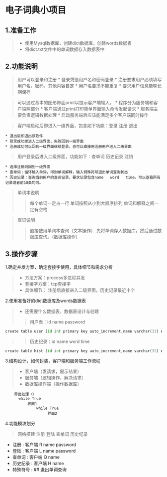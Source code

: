 # 电子词典小项目

## 1.准备工作

>* 使用Mysql数据库，创建dict数据库，创建words数据表
>* 将dict.txt文件中的单词数据存入数据表中

## 2.功能说明

>用户可以登录和注册
    * 登录凭借用户名和密码登录
	* 注册要求用户必须填写用户名，密码，其他内容自定
	* 用户名要求不能重复
	* 要求用户信息能够长期保存

>可以通过基本的图形界面print以提示客户端输入。
	* 程序分为服务端和客户端两部分
	* 客户端通过print打印简单界面输入命令发起请求
	* 服务端主要负责逻辑数据处理
	* 启动服务端后应该能满足多个客户端同时操作

>客户端启动后即进入一级界面，包含如下功能：登录    注册    退出

	* 退出后即退出该软件
	* 登录成功即进入二级界面，失败回到一级界面
	* 注册成功可以回到一级界面继续登录，也可以直接用注册用户进入二级界面

>用户登录后进入二级界面，功能如下：查单词    历史记录    注销

	* 选择注销则回到一级界面
	* 查单词：循环输入单词，得到单词解释，输入特殊符号退出单词查询状态
	* 历史记录：查询当前用户的查词记录，要求记录包含name   word   time。可以查看所有记录或者前10条均可。

>单词本说明
>>每个单词一定占一行
>>单词按照从小到大顺序排列
>>单词和解释之间一定有空格

>查词说明
>>直接使用单词本查询（文本操作）
>>先将单词存入数据库，然后通过数据库查询。（数据库操作）

## 3.操作步骤

1.确定并发方案，确定套接字使用，具体细节和需求分析
>* 方法方案：process多进程并发
>* 套接字方案：tcp套接字
>* 具体细节： 注册后直接进入二级界面，历史记录最近十个


2.使用准备好的dict数据库及words数据表
>* 还需要什么数据表，数据表设计与创建
>>用户表：id    name    password
```python
create table user (id int primary key auto_increment,name varchar(32) not null, password varchar(128) not null);
```
>>历史纪录：id    name    word    time
```python
create table hist (id int primary key auto_increment,name varchar(32) not null,word varchar(32) not null,time datetime default now());
```

3.结构设计，如何封装，客户端和服务端工作流程
>*    客户端（发请求，展示结果）
>*    服务端（逻辑操作，解决请求）
>*    数据库操作端（操作数据库）
```
    界面处理（）
      while True
          界面1
              while True
                   界面2
```

4.功能模块划分
>   网络搭建
>   注册
>   登陆
>   查单词
>   历史纪录

* 注册 : 客户端  R  name  password
* 登陆 : 客户端  L  name  password
* 查单词 : 客户端 Q  name
* 历史纪录 : 客户端 H  name
* 特殊符号 : ##  退出单词查询

